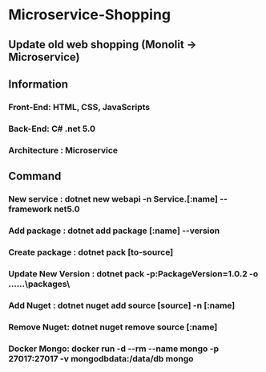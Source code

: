 # Microservice-Shopping
## Update old web shopping (Monolit -> Microservice)

## Information
### Front-End: HTML, CSS, JavaScripts
### Back-End: C# .net 5.0
### Architecture : Microservice

## Command
### New service : dotnet new webapi -n Service.[:name] --framework net5.0
### Add package : dotnet add package [:name] --version 
### Create package : dotnet pack [to-source]
### Update New Version : dotnet pack -p:PackageVersion=1.0.2 -o ..\..\..\packages\
### Add Nuget : dotnet nuget add source [source] -n [:name]
### Remove Nuget: dotnet nuget remove source [:name]
### Docker Mongo: docker run -d --rm --name mongo -p 27017:27017 -v mongodbdata:/data/db mongo
